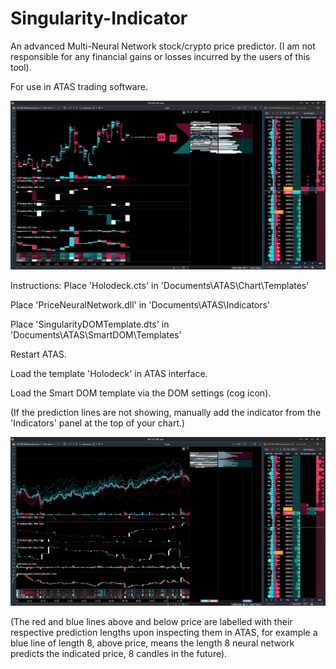 # Singularity-Indicator
An advanced Multi-Neural Network stock/crypto price predictor. (I am not responsible for any financial gains or losses incurred by the users of this tool).

For use in ATAS trading software.

![Screenshot A](Screenshot1.png)

Instructions:
Place 'Holodeck.cts' in 'Documents\ATAS\Chart\Templates'

Place 'PriceNeuralNetwork.dll' in 'Documents\ATAS\Indicators'

Place 'SingularityDOMTemplate.dts' in 'Documents\ATAS\SmartDOM\Templates'

Restart ATAS.

Load the template 'Holodeck' in ATAS interface.

Load the Smart DOM template via the DOM settings (cog icon).

(If the prediction lines are not showing, manually add the indicator from the 'Indicators' panel at the top of your chart.)

![Screenshot_B](Screenshot2.png)

(The red and blue lines above and below price are labelled with their respective prediction lengths upon inspecting them in ATAS, for example a blue line of length 8, above price, means the length 8 neural network predicts the indicated price, 8 candles in the future).
